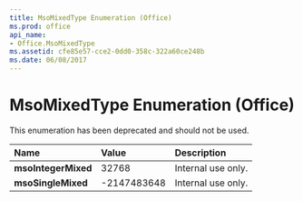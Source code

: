 ```yaml
---
title: MsoMixedType Enumeration (Office)
ms.prod: office
api_name:
- Office.MsoMixedType
ms.assetid: cfe85e57-cce2-0dd0-358c-322a60ce248b
ms.date: 06/08/2017
---
```



# MsoMixedType Enumeration (Office)

This enumeration has been deprecated and should not be used.



|Name|Value|Description|
|:-----|:-----|:-----|
|**msoIntegerMixed**|32768|Internal use only.|
|**msoSingleMixed**|-2147483648|Internal use only.|

